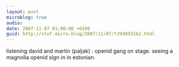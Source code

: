 ```yaml
---
layout: post
microblog: true
audio: 
date: 2007-11-07 01:00:00 +0100
guid: http://xtof.micro.blog/2007/11/07/t394893162.html
---
```

listening david and martin (paljak) : openid gang on stage. seeing a magnolia openid sign in in estonian.
